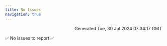 ```yaml
---
title: No Issues
navigation: true
---
```


<p style="text-align:right;color:#cccs">
Generated Tue, 30 Jul 2024 07:34:17 GMT
</p>
<p>✅ No issues to report ✅</p>



